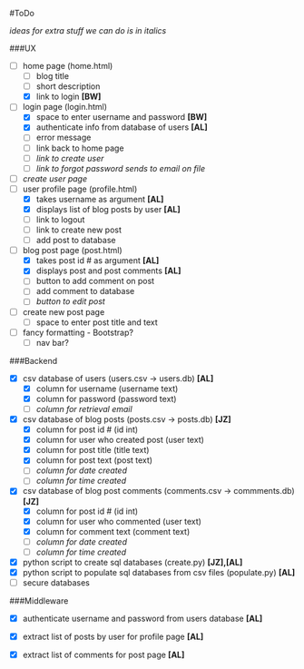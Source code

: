 #ToDo

_ideas for extra stuff we can do is in italics_

###UX
- [ ] home page (home.html)
	- [ ] blog title
	- [ ] short description
	- [X] link to login **[BW]**
- [ ] login page (login.html)
	- [X] space to enter username and password **[BW]**
	- [X] authenticate info from database of users **[AL]**
	- [ ] error message
	- [ ] link back to home page
	- [ ] _link to create user_
	- [ ] _link to forgot password sends to email on file_
- [ ] _create user page_  
- [ ] user profile page (profile.html) 
	- [X] takes username as argument **[AL]**
	- [X] displays list of blog posts by user **[AL]**
	- [ ] link to logout
	- [ ] link to create new post
	- [ ] add post to database
- [ ] blog post page (post.html)
	- [X] takes post id # as argument **[AL]**
	- [X] displays post and post comments **[AL]**
	- [ ] button to add comment on post
	- [ ] add comment to database
	- [ ] _button to edit post_ 
- [ ] create new post page
	- [ ] space to enter post title and text 
- [ ] fancy formatting - Bootstrap?
	- [ ] nav bar?

###Backend
- [X] csv database of users (users.csv -> users.db) **[AL]**
	- [X] column for username (username text)
	- [X] column for password (password text)
	- [ ] _column for retrieval email_
- [X] csv database of blog posts (posts.csv -> posts.db) **[JZ]**
	- [X] column for post id # (id int)
	- [X] column for user who created post (user text)
	- [X] column for post title (title text)
	- [X] column for post text (post text)
	- [ ] _column for date created_
	- [ ] _column for time created_
- [X] csv database of blog post comments (comments.csv -> commments.db) **[JZ]**
	- [X] column for post id # (id int)
	- [X] column for user who commented (user text)
	- [X] column for comment text (comment text)
	- [ ] _column for date created_
	- [ ] _column for time created_
- [X] python script to create sql databases (create.py) **[JZ],[AL]**
- [X] python script to populate sql databases from csv files (populate.py) **[AL]**
- [ ] secure databases

###Middleware

- [X] authenticate username and password from users database **[AL]**
- [X] extract list of posts by user for profile page **[AL]**
- [X] extract list of comments for post page **[AL]**


